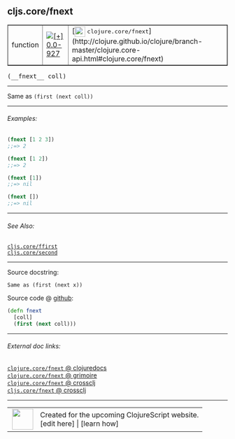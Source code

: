 ## cljs.core/fnext



 <table border="1">
<tr>
<td>function</td>
<td><a href="https://github.com/cljsinfo/cljs-api-docs/tree/0.0-927"><img valign="middle" alt="[+] 0.0-927" title="Added in 0.0-927" src="https://img.shields.io/badge/+-0.0--927-lightgrey.svg"></a> </td>
<td>
[<img height="24px" valign="middle" src="http://i.imgur.com/1GjPKvB.png"> <samp>clojure.core/fnext</samp>](http://clojure.github.io/clojure/branch-master/clojure.core-api.html#clojure.core/fnext)
</td>
</tr>
</table>


 <samp>
(__fnext__ coll)<br>
</samp>

---

Same as `(first (next coll))`



---

###### Examples:

```clj
(fnext [1 2 3])
;;=> 2

(fnext [1 2])
;;=> 2

(fnext [1])
;;=> nil

(fnext [])
;;=> nil
```



---

###### See Also:

[`cljs.core/ffirst`](../cljs.core/ffirst.md)<br>
[`cljs.core/second`](../cljs.core/second.md)<br>

---


Source docstring:

```
Same as (first (next x))
```


Source code @ [github](https://github.com/clojure/clojurescript/blob/r2202/src/cljs/cljs/core.cljs#L815-L818):

```clj
(defn fnext
  [coll]
  (first (next coll)))
```

<!--
Repo - tag - source tree - lines:

 <pre>
clojurescript @ r2202
└── src
    └── cljs
        └── cljs
            └── <ins>[core.cljs:815-818](https://github.com/clojure/clojurescript/blob/r2202/src/cljs/cljs/core.cljs#L815-L818)</ins>
</pre>

-->

---



###### External doc links:

[`clojure.core/fnext` @ clojuredocs](http://clojuredocs.org/clojure.core/fnext)<br>
[`clojure.core/fnext` @ grimoire](http://conj.io/store/v1/org.clojure/clojure/1.7.0-beta3/clj/clojure.core/fnext/)<br>
[`clojure.core/fnext` @ crossclj](http://crossclj.info/fun/clojure.core/fnext.html)<br>
[`cljs.core/fnext` @ crossclj](http://crossclj.info/fun/cljs.core.cljs/fnext.html)<br>

---

 <table>
<tr><td>
<img valign="middle" align="right" width="48px" src="http://i.imgur.com/Hi20huC.png">
</td><td>
Created for the upcoming ClojureScript website.<br>
[edit here] | [learn how]
</td></tr></table>

[edit here]:https://github.com/cljsinfo/cljs-api-docs/blob/master/cljsdoc/cljs.core/fnext.cljsdoc
[learn how]:https://github.com/cljsinfo/cljs-api-docs/wiki/cljsdoc-files

<!--

This information was too distracting to show to readers, but I'll leave it
commented here since it is helpful to:

- pretty-print the data used to generate this document
- and show how to retrieve that data



The API data for this symbol:

```clj
{:description "Same as `(first (next coll))`",
 :ns "cljs.core",
 :name "fnext",
 :signature ["[coll]"],
 :history [["+" "0.0-927"]],
 :type "function",
 :related ["cljs.core/ffirst" "cljs.core/second"],
 :full-name-encode "cljs.core/fnext",
 :source {:code "(defn fnext\n  [coll]\n  (first (next coll)))",
          :title "Source code",
          :repo "clojurescript",
          :tag "r2202",
          :filename "src/cljs/cljs/core.cljs",
          :lines [815 818]},
 :examples [{:id "92383f",
             :content "```clj\n(fnext [1 2 3])\n;;=> 2\n\n(fnext [1 2])\n;;=> 2\n\n(fnext [1])\n;;=> nil\n\n(fnext [])\n;;=> nil\n```"}],
 :full-name "cljs.core/fnext",
 :clj-symbol "clojure.core/fnext",
 :docstring "Same as (first (next x))"}

```

Retrieve the API data for this symbol:

```clj
;; from Clojure REPL
(require '[clojure.edn :as edn])
(-> (slurp "https://raw.githubusercontent.com/cljsinfo/cljs-api-docs/catalog/cljs-api.edn")
    (edn/read-string)
    (get-in [:symbols "cljs.core/fnext"]))
```

-->

